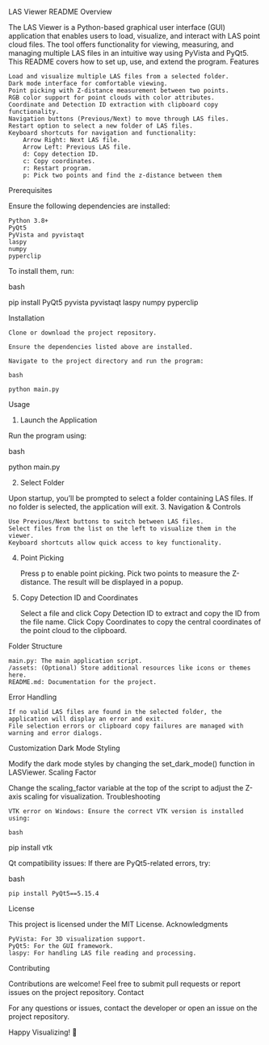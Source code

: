﻿LAS Viewer README
Overview

The LAS Viewer is a Python-based graphical user interface (GUI) application that enables users to load, visualize, and interact with LAS point cloud files. The tool offers functionality for viewing, measuring, and managing multiple LAS files in an intuitive way using PyVista and PyQt5. This README covers how to set up, use, and extend the program.
Features

    Load and visualize multiple LAS files from a selected folder.
    Dark mode interface for comfortable viewing.
    Point picking with Z-distance measurement between two points.
    RGB color support for point clouds with color attributes.
    Coordinate and Detection ID extraction with clipboard copy functionality.
    Navigation buttons (Previous/Next) to move through LAS files.
    Restart option to select a new folder of LAS files.
    Keyboard shortcuts for navigation and functionality:
        Arrow Right: Next LAS file.
        Arrow Left: Previous LAS file.
        d: Copy detection ID.
        c: Copy coordinates.
        r: Restart program.
        p: Pick two points and find the z-distance between them

Prerequisites

Ensure the following dependencies are installed:

    Python 3.8+
    PyQt5
    PyVista and pyvistaqt
    laspy
    numpy
    pyperclip

To install them, run:

bash

pip install PyQt5 pyvista pyvistaqt laspy numpy pyperclip

Installation

    Clone or download the project repository.

    Ensure the dependencies listed above are installed.

    Navigate to the project directory and run the program:

    bash

    python main.py

Usage
1. Launch the Application

Run the program using:

bash

python main.py

2. Select Folder

Upon startup, you’ll be prompted to select a folder containing LAS files. If no folder is selected, the application will exit.
3. Navigation & Controls

    Use Previous/Next buttons to switch between LAS files.
    Select files from the list on the left to visualize them in the viewer.
    Keyboard shortcuts allow quick access to key functionality.

4. Point Picking

    Press p to enable point picking.
    Pick two points to measure the Z-distance. The result will be displayed in a popup.

5. Copy Detection ID and Coordinates

    Select a file and click Copy Detection ID to extract and copy the ID from the file name.
    Click Copy Coordinates to copy the central coordinates of the point cloud to the clipboard.

Folder Structure

    main.py: The main application script.
    /assets: (Optional) Store additional resources like icons or themes here.
    README.md: Documentation for the project.

Error Handling

    If no valid LAS files are found in the selected folder, the application will display an error and exit.
    File selection errors or clipboard copy failures are managed with warning and error dialogs.

Customization
Dark Mode Styling

Modify the dark mode styles by changing the set_dark_mode() function in LASViewer.
Scaling Factor

Change the scaling_factor variable at the top of the script to adjust the Z-axis scaling for visualization.
Troubleshooting

    VTK error on Windows: Ensure the correct VTK version is installed using:

    bash

pip install vtk

Qt compatibility issues: If there are PyQt5-related errors, try:

bash

    pip install PyQt5==5.15.4

License

This project is licensed under the MIT License.
Acknowledgments

    PyVista: For 3D visualization support.
    PyQt5: For the GUI framework.
    laspy: For handling LAS file reading and processing.

Contributing

Contributions are welcome! Feel free to submit pull requests or report issues on the project repository.
Contact

For any questions or issues, contact the developer or open an issue on the project repository.

Happy Visualizing! 🚀

